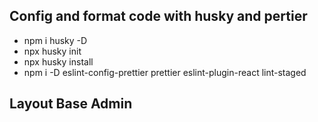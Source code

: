 ## Config and format code with husky and pertier
- npm i husky -D
- npx husky init
- npx husky install
- npm i -D eslint-config-prettier prettier eslint-plugin-react lint-staged
  
## Layout Base Admin
